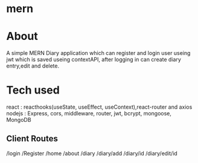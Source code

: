 # mern
<h1> About </h1>
A simple MERN Diary application which can register and login user useing jwt which 
is saved useing contextAPI, after logging in can create diary entry,edit and delete.

<h1>Tech used</h1>
react : reacthooks(useState, useEffect, useContext),react-router and axios
nodejs : Express, cors, middleware, router, jwt, bcrypt, mongoose, MongoDB

<h2> Client Routes </h2>
  /login             
  /Register          
  /home              
  /about             
  /diary             
  /diary/add         
  /diary/id         
  /diary/edit/id    

